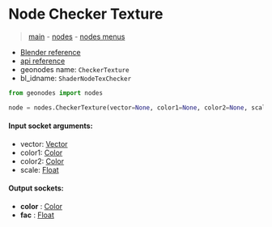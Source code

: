 # Node Checker Texture

> [main](../structure.md) - [nodes](nodes.md) - [nodes menus](nodes_menus.md)

- [Blender reference](https://docs.blender.org/manual/en/latest/modeling/geometry_nodes/texture/checker.html)
- [api reference](https://docs.blender.org/api/current/bpy.types.ShaderNodeTexChecker.html)
- geonodes name: `CheckerTexture`
- bl_idname: `ShaderNodeTexChecker`

```python
from geonodes import nodes

node = nodes.CheckerTexture(vector=None, color1=None, color2=None, scale=None)
```

#### Input socket arguments:

- vector: [Vector](Vector.md)
- color1: [Color](Color.md)
- color2: [Color](Color.md)
- scale: [Float](Float.md)

#### Output sockets:

- **color** : [Color](Color.md)
- **fac** : [Float](Float.md)

